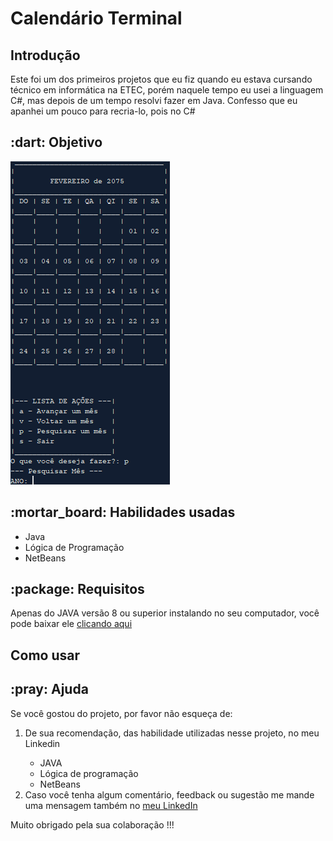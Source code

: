 <h1>Calendário Terminal</h1>
<h2>Introdução</h2>
<p>
  Este foi um dos primeiros projetos que eu fiz quando eu estava cursando técnico em informática na ETEC, porém naquele tempo eu usei a linguagem C#, mas depois de um tempo resolvi fazer em Java. Confesso que eu apanhei um pouco para recria-lo, pois no C#
</p>
<h2>:dart: Objetivo</h2>
<img src="Midia/Tela_principal.png">

<h2>:mortar_board: Habilidades usadas</h2>
<ul>
  <li>Java</li>
  <li>Lógica de Programação</li>
  <li>NetBeans</li>
</ul>

<h2> :package: Requisitos</h2>
<p>Apenas do JAVA versão 8 ou superior instalando no seu computador, você pode baixar ele <a href="https://www.java.com/pt-BR/">clicando aqui</a></p> 
<h2>Como usar</h2>
<h2>:pray: Ajuda</h2>

  <p>
  Se você gostou do projeto, por favor não esqueça de:
  </p>
  
  <ol>
  <li>De sua recomendação, das habilidade utilizadas nesse projeto, no meu Linkedin</li>
    <ul>
      <li>  JAVA</li>
      <li>  Lógica de programação</li>
      <li>  NetBeans</li>
    </ul>
  <li>Caso você tenha algum comentário, feedback ou sugestão me mande uma mensagem também no <a href="linkedin.com/in/anderson-correia">meu LinkedIn</a></li>
  </ol>
  
  <p>
  Muito obrigado pela sua colaboração !!!
  </p>
